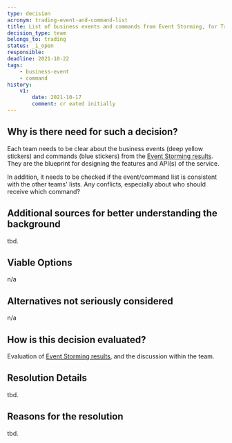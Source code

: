 ```yaml
---
type: decision
acronym: trading-event-and-command-list
title: List of business events and commands from Event Storming, for Trading service
decision_type: team
belongs_to: trading
status: _1_open
responsible:
deadline: 2021-10-22
tags: 
    - business-event
    - command
history:
    v1:
        date: 2021-10-17
        comment: cr eated initially    
---
```


## Why is there need for such a decision?

Each team needs to be clear about the business events (deep yellow stickers) and commands (blue stickers)
from the [Event Storming results](https://miro.com/app/board/o9J_lsQV7ZA=/). They are the blueprint for 
designing the features and API(s) of the service.

In addition, it needs to be checked if the event/command list is consistent with the other teams' lists.
Any conflicts, especially about who should receive which command?

## Additional sources for better understanding the background

tbd.

## Viable Options

n/a

## Alternatives not seriously considered

n/a

## How is this decision evaluated?

Evaluation of [Event Storming results](https://miro.com/app/board/o9J_lsQV7ZA=/), and the discussion within the team.
 
## Resolution Details

tbd.

## Reasons for the resolution

tbd.
